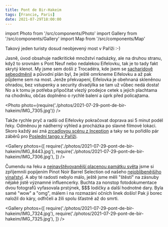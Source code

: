 ```yaml
---
title: Pont de Bir-Hakeim
tags: [Francie, Paris]
date: 2021-07-29T18:00:00
---
```


import Photo from '/src/components/Photo'
import Gallery from '/src/components/Gallery'
import Map from '/src/components/Map'

Takový jeden turisty dosud neobjevený most v Paříži :-)

<!-- truncate -->

Jasně, úvod obsahuje nadkritické množství nadsázky, ale na druhou stranu, když to srovnám s Pont Neuf nebo nedalekou Eifelovku, tak je to tady fakt skrytý klenot. My jsme sem došli z Trocadéra, kde jsem se [sacharidově sebeodměnil](/2021/07/29/pierre-herme) a původní plán byl, že ještě omrkneme Eifelovku a až pak půjdeme sem na most. Jenže překvapení, Eifelovka je obehnaná skleněnou ohradou, bez vstupenky a security divadýlka se tam už vůbec nedá dosta! No a k tomu je potřeba připočítat vlezlý prodejce cetek s jejich plachtama na chodníku, občas doplněno o rychlé balení a úprk před policajtama.

<Photo photo={require('./photos/2021-07-29-pont-de-bir-hakeim/IMG_7305.jpg')} />

Takže rychle pryč a radši od Eifelovky pokračovat doprava asi 5 minut podél řeky. Odměnou je nádherný výhled a procházka po slavné filmové lokaci. Skoro každý asi zná [zrcadlovou scénu z Inception](https://www.youtube.com/watch?v=q3tBBhYJeAw) a taky se tu pořídilo pár záběrů pro [Poslední tango v Paříži](http://movie-locations.com/movies/l/Last-Tango-In-Paris.php).

<Gallery photos={[
require('./photos/2021-07-29-pont-de-bir-hakeim/IMG_8443.jpg'),
require('./photos/2021-07-29-pont-de-bir-hakeim/IMG_7306.jpg'),
]} />

Čumendu na řeku a [nejnavštěvovanější placenou památku světa](https://ct24.ceskatelevize.cz/svet/2791121-od-monstrozni-a-neuzitecne-stavby-po-ikonu-eiffelova-zelezna-lady-slavi-130-let) jsme si zpříjemnili popíjením Pinot Noir Barrel Selection od našeho [nejoblíbenějšího vinařství](https://www.krasnahora.com/). A aby té radosti nebylo málo, ještě jsme měli "štěstí" na zásnuby nějaké jistě významné influencerky. Buchta za nonstop fotodokumentace dvou fotografů vyfasovala prstýnek, $$$ lodičky a další hodnotné dary. Byla samé "wow" a "omg", málem i na rozmazání očních linek došlo! Pak ji borec naložil do káry, odfrčeli a žili spolu šťastně až do smrti.

<Gallery photos={[
require('./photos/2021-07-29-pont-de-bir-hakeim/IMG_7324.jpg'),
require('./photos/2021-07-29-pont-de-bir-hakeim/IMG_7325.jpg'),
]} />

<Map src="https://www.google.com/maps/embed?pb=!1m14!1m8!1m3!1d10500.548376608212!2d2.2875917!3d48.8555961!3m2!1i1024!2i768!4f13.1!3m3!1m2!1s0x0%3A0xaaa0bc5121a55eda!2sPont%20de%20Bir-Hakeim!5e0!3m2!1sen!2sde!4v1638554414402!5m2!1sen!2sde" />
